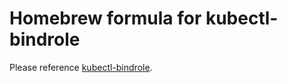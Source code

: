 # Homebrew formula for kubectl-bindrole

Please reference [kubectl-bindrole](https://github.com/Ladicle/kubectl-bindrole).
